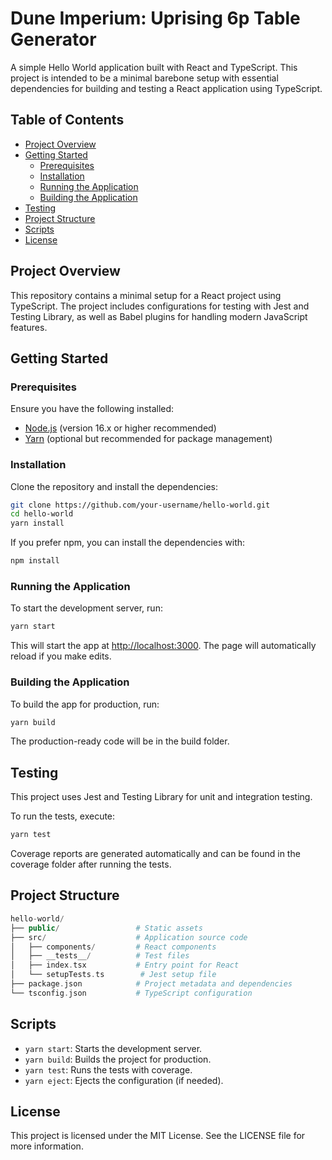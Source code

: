 # Dune Imperium: Uprising 6p Table Generator

A simple Hello World application built with React and TypeScript. This project is intended to be a minimal barebone setup with essential dependencies for building and testing a React application using TypeScript.

## Table of Contents

- [Project Overview](#project-overview)
- [Getting Started](#getting-started)
  - [Prerequisites](#prerequisites)
  - [Installation](#installation)
  - [Running the Application](#running-the-application)
  - [Building the Application](#building-the-application)
- [Testing](#testing)
- [Project Structure](#project-structure)
- [Scripts](#scripts)
- [License](#license)

## Project Overview

This repository contains a minimal setup for a React project using TypeScript. The project includes configurations for testing with Jest and Testing Library, as well as Babel plugins for handling modern JavaScript features.

## Getting Started

### Prerequisites

Ensure you have the following installed:

- [Node.js](https://nodejs.org/en/) (version 16.x or higher recommended)
- [Yarn](https://yarnpkg.com/) (optional but recommended for package management)

### Installation

Clone the repository and install the dependencies:

```bash
git clone https://github.com/your-username/hello-world.git
cd hello-world
yarn install
```

If you prefer npm, you can install the dependencies with:

```bash
npm install
```

### Running the Application

To start the development server, run:

```bash
yarn start
```

This will start the app at <http://localhost:3000>. The page will automatically reload if you make edits.

### Building the Application

To build the app for production, run:

```bash
yarn build
```

The production-ready code will be in the build folder.

## Testing

This project uses Jest and Testing Library for unit and integration testing.

To run the tests, execute:

```bash
yarn test
```

Coverage reports are generated automatically and can be found in the coverage folder after running the tests.

## Project Structure

```php
hello-world/
├── public/                 # Static assets
├── src/                    # Application source code
│   ├── components/         # React components
│   ├── __tests__/          # Test files
│   ├── index.tsx           # Entry point for React
│   └── setupTests.ts        # Jest setup file
├── package.json            # Project metadata and dependencies
└── tsconfig.json           # TypeScript configuration
```

## Scripts

- `yarn start`: Starts the development server.
- `yarn build`: Builds the project for production.
- `yarn test`: Runs the tests with coverage.
- `yarn eject`: Ejects the configuration (if needed).

## License

This project is licensed under the MIT License. See the LICENSE file for more information.